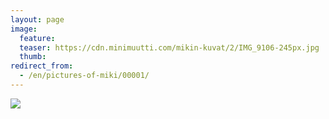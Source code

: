 ```yaml
---
layout: page
image:
  feature:
  teaser: https://cdn.minimuutti.com/mikin-kuvat/2/IMG_9106-245px.jpg
  thumb:
redirect_from:
  - /en/pictures-of-miki/00001/
---
```


![](https://cdn.minimuutti.com/mikin-kuvat/3/IMG_9106-800px.jpg)

